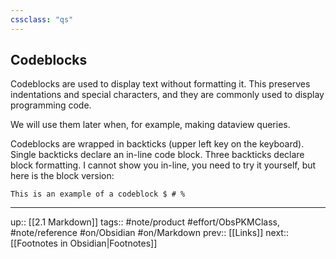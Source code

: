 ```yaml
---
cssclass: "qs"
---
```

## Codeblocks

Codeblocks are used to display text without formatting it. This preserves indentations and special characters, and they are commonly used to display programming code.

We will use them later when, for example, making dataview queries.

Codeblocks are wrapped in backticks (upper left key on the keyboard). Single backticks declare an in-line code block. Three backticks declare block formatting. I cannot show you in-line, you need to try it yourself, but here is the block version:

```
This is an example of a codeblock $ # %
```

---
up:: [[2.1 Markdown]]
tags:: #note/product #effort/ObsPKMClass, #note/reference #on/Obsidian #on/Markdown 
prev:: [[Links]]
next:: [[Footnotes in Obsidian|Footnotes]]


